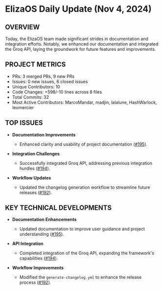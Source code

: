 # ElizaOS Daily Update (Nov 4, 2024)

## OVERVIEW 
Today, the ElizaOS team made significant strides in documentation and integration efforts. Notably, we enhanced our documentation and integrated the Groq API, laying the groundwork for future features and improvements.

## PROJECT METRICS
- PRs: 3 merged PRs, 9 new PRs
- Issues: 0 new issues, 6 closed issues
- Unique Contributors: 10
- Code Changes: +598/-10 lines across 8 files
- Total Commits: 32
- Most Active Contributors: MarcoMandar, madjin, lalalune, HashWarlock, leomercier

## TOP ISSUES
- **Documentation Improvements**
  - Enhanced clarity and usability of project documentation ([#195](https://github.com/elizaos/eliza/pull/195)).
  
- **Integration Challenges**
  - Successfully integrated Groq API, addressing previous integration hurdles ([#194](https://github.com/elizaos/eliza/pull/194)).
  
- **Workflow Updates**
  - Updated the changelog generation workflow to streamline future releases ([#192](https://github.com/elizaos/eliza/pull/192)).

## KEY TECHNICAL DEVELOPMENTS
- **Documentation Enhancements**
  - Updated documentation to improve user guidance and project understanding ([#195](https://github.com/elizaos/eliza/pull/195)).
  
- **API Integration**
  - Completed integration of the Groq API, expanding the framework's capabilities ([#194](https://github.com/elizaos/eliza/pull/194)).
  
- **Workflow Improvements**
  - Modified the `generate-changelog.yml` to enhance the release process ([#192](https://github.com/elizaos/eliza/pull/192)).